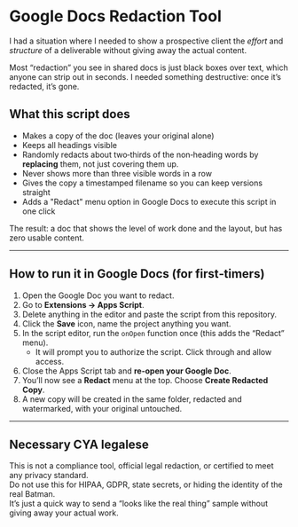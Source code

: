 # Google Docs Redaction Tool

I had a situation where I needed to show a prospective client the *effort* and *structure* of a deliverable without giving away the actual content.

Most “redaction” you see in shared docs is just black boxes over text, which anyone can strip out in seconds. I needed something destructive: once it’s redacted, it’s gone.

## What this script does
- Makes a copy of the doc (leaves your original alone)
- Keeps all headings visible
- Randomly redacts about two‑thirds of the non‑heading words by **replacing** them, not just covering them up.
- Never shows more than three visible words in a row
- Gives the copy a timestamped filename so you can keep versions straight
- Adds a "Redact" menu option in Google Docs to execute this script in one click

The result: a doc that shows the level of work done and the layout, but has zero usable content.

---

## How to run it in Google Docs (for first‑timers)
1. Open the Google Doc you want to redact.  
2. Go to **Extensions → Apps Script**.  
3. Delete anything in the editor and paste the script from this repository.  
4. Click the **Save** icon, name the project anything you want.  
5. In the script editor, run the `onOpen` function once (this adds the “Redact” menu).  
   - It will prompt you to authorize the script. Click through and allow access.  
6. Close the Apps Script tab and **re‑open your Google Doc**.  
7. You’ll now see a **Redact** menu at the top. Choose **Create Redacted Copy**.  
8. A new copy will be created in the same folder, redacted and watermarked, with your original untouched.

---

## Necessary CYA legalese
This is not a compliance tool, official legal redaction, or certified to meet any privacy standard.  
Do not use this for HIPAA, GDPR, state secrets, or hiding the identity of the real Batman.  
It’s just a quick way to send a “looks like the real thing” sample without giving away your actual work.

